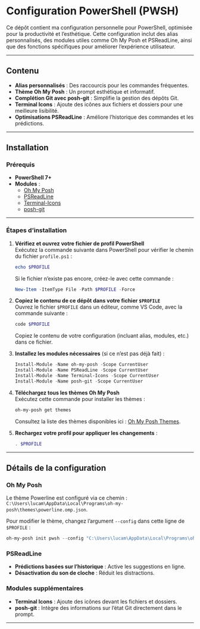 # Configuration PowerShell (PWSH)

Ce dépôt contient ma configuration personnelle pour PowerShell, optimisée pour la productivité et l’esthétique. Cette configuration inclut des alias personnalisés, des modules utiles comme Oh My Posh et PSReadLine, ainsi que des fonctions spécifiques pour améliorer l’expérience utilisateur.

---

## Contenu

- **Alias personnalisés** : Des raccourcis pour les commandes fréquentes.
- **Thème Oh My Posh** : Un prompt esthétique et informatif.
- **Complétion Git avec posh-git** : Simplifie la gestion des dépôts Git.
- **Terminal Icons** : Ajoute des icônes aux fichiers et dossiers pour une meilleure lisibilité.
- **Optimisations PSReadLine** : Améliore l’historique des commandes et les prédictions.

---

## Installation

### Prérequis

- **PowerShell 7+**
- **Modules** :
  - [Oh My Posh](https://ohmyposh.dev)
  - [PSReadLine](https://learn.microsoft.com/en-us/powershell/module/psreadline/)
  - [Terminal-Icons](https://github.com/devblackops/Terminal-Icons)
  - [posh-git](https://github.com/dahlbyk/posh-git)

---

### Étapes d’installation

1. **Vérifiez et ouvrez votre fichier de profil PowerShell**  
   Exécutez la commande suivante dans PowerShell pour vérifier le chemin du fichier `profile.ps1` :
   ```powershell
   echo $PROFILE
   ```
   Si le fichier n’existe pas encore, créez-le avec cette commande :
   ```powershell
   New-Item -ItemType File -Path $PROFILE -Force
   ```

2. **Copiez le contenu de ce dépôt dans votre fichier `$PROFILE`**  
   Ouvrez le fichier `$PROFILE` dans un éditeur, comme VS Code, avec la commande suivante :
   ```powershell
   code $PROFILE
   ```
   Copiez le contenu de votre configuration (incluant alias, modules, etc.) dans ce fichier.

3. **Installez les modules nécessaires** (si ce n’est pas déjà fait) :
   ```powershell
   Install-Module -Name oh-my-posh -Scope CurrentUser
   Install-Module -Name PSReadLine -Scope CurrentUser
   Install-Module -Name Terminal-Icons -Scope CurrentUser
   Install-Module -Name posh-git -Scope CurrentUser
   ```

4. **Téléchargez tous les thèmes Oh My Posh**  
   Exécutez cette commande pour installer les thèmes :
   ```powershell
   oh-my-posh get themes
   ```
   Consultez la liste des thèmes disponibles ici : [Oh My Posh Themes](https://ohmyposh.dev/docs/themes).

5. **Rechargez votre profil pour appliquer les changements** :
   ```powershell
   . $PROFILE
   ```

---

## Détails de la configuration

### Oh My Posh

Le thème Powerline est configuré via ce chemin :  
`C:\Users\lucam\AppData\Local\Programs\oh-my-posh\themes\powerline.omp.json`.

Pour modifier le thème, changez l’argument `--config` dans cette ligne de `$PROFILE` :
```powershell
oh-my-posh init pwsh --config "C:\Users\lucam\AppData\Local\Programs\oh-my-posh\themes\powerline.omp.json" | Invoke-Expression
```

### PSReadLine

- **Prédictions basées sur l’historique** : Active les suggestions en ligne.
- **Désactivation du son de cloche** : Réduit les distractions.

### Modules supplémentaires

- **Terminal Icons** : Ajoute des icônes devant les fichiers et dossiers.
- **posh-git** : Intègre des informations sur l’état Git directement dans le prompt.

---
